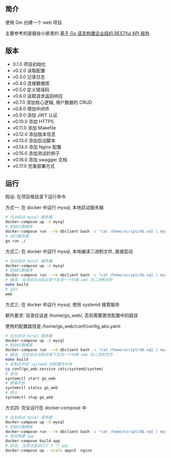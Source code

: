 ## 简介

使用 Gin 创建一个 web 项目.

主要参考的是掘金小册里的
[基于 Go 语言构建企业级的 RESTful API 服务](https://juejin.im/book/5b0778756fb9a07aa632301e).

## 版本

- 0.1.0 项目初始化
- v0.2.0 读取配置
- v0.3.0 记录日志
- v0.4.0 连接数据库
- v0.5.0 定义错误码
- v0.6.0 读取请求返回响应
- v0.7.0 添加核心逻辑, 用户数据的 CRUD
- v0.8.0 增加中间件
- v0.9.0 添加 JWT 认证
- v0.10.0 添加 HTTPS
- v0.11.0 添加 Makefile
- v0.12.0 添加版本信息
- v0.13.0 添加启动脚本
- v0.14.0 添加 Nginx 配置
- v0.15.0 添加测试的例子
- v0.16.0 添加 swagger 文档
- v0.17.0 完善部署方式

## 运行

假设: 在项目根目录下运行命令

方式一: 在 docker 中运行 mysql, 本地启动服务器

```bash
# 后台启动 mysql 服务器
docker-compose up -d mysql
# 初始化数据库
docker-compose run --rm dbclient bash -c "cat /home/script/db.sql | mysql -hmysql -uroot -p1234"
# 运行服务器
go run ./
```

方式二: 在 docker 中运行 mysql, 本地编译二进制文件, 直接启动

```bash
# 后台启动 mysql 服务器
docker-compose up -d mysql
# 初始化数据库
docker-compose run --rm dbclient bash -c "cat /home/script/db.sql | mysql -hmysql -uroot -p1234"
# 编译, 应该会在当前目录下生成一个叫做 web 的二进制文件
make build
# 运行
web
```

方式三: 在 docker 中运行 mysql, 使用 systemd 接管服务

额外要求: 目录应该是 /home/go_web/, 否则需要更改配置中的路径

使用的配置路径是 /home/go_web/conf/config_abs.yaml

```bash
# 后台启动 mysql 服务器
docker-compose up -d mysql
# 初始化数据库
docker-compose run --rm dbclient bash -c "cat /home/script/db.sql | mysql -hmysql -uroot -p1234"
# 编译, 应该会在当前目录下生成一个叫做 web 的二进制文件
make build
# 复制文件到 systemd 的配置文件夹
cp conf/go_web.service /etc/systemd/system/
# 启动
systemctl start go_web
# 查看状态
systemctl status go_web
# 停止
systemctl stop go_web
```

方式四: 完全运行在 docker-compose 中

```bash
# 后台启动 mysql 服务器
docker-compose up -d mysql
# 初始化数据库
docker-compose run --rm dbclient bash -c "cat /home/script/db.sql | mysql -hmysql -uroot -p1234"
# 预先构建 app
docker-compose build app
# 启动, 注意这里运行了 3 个 app
docker-compose up --scale app=3  nginx
```
